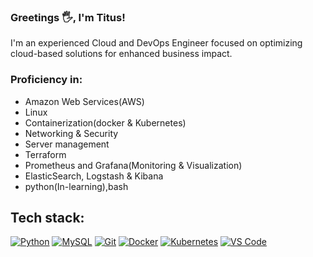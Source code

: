 ### Greetings 🖐️, I'm Titus!
 I'm an experienced Cloud and DevOps Engineer focused on optimizing cloud-based solutions for enhanced business impact.
 
### Proficiency in: 
- Amazon Web Services(AWS)
- Linux
- Containerization(docker & Kubernetes)
- Networking & Security
- Server management
- Terraform
- Prometheus and Grafana(Monitoring & Visualization)
- ElasticSearch, Logstash & Kibana
- python(In-learning),bash

## Tech stack:
[![Python](https://img.shields.io/badge/-Python-3776AB?style=flat-square&logo=python&logoColor=ffffff)](https://www.python.org/)
[![MySQL](https://img.shields.io/badge/-MySQL-4479A1?style=flat-square&logo=MySQL&logoColor=ffffff)](https://www.mysql.com/)
[![Git](https://img.shields.io/badge/-Git-%23F05032?style=flat-square&logo=git&logoColor=%23ffffff)](https://git-scm.com/)
[![Docker](https://img.shields.io/badge/-Docker-2496ED?style=flat-square&logo=docker&logoColor=ffffff)](https://www.docker.com/)
[![Kubernetes](https://img.shields.io/badge/-Kubernetes-326CE5?style=flat-square&logo=Kubernetes&logoColor=ffffff)](https://kubernetes.io/)
[![VS Code](https://img.shields.io/badge/IDE-VSCode-%23007ACC?style=flat-square&logo=Visual-studio-code)](https://code.visualstudio.com/)



